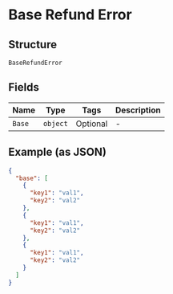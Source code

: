 
# Base Refund Error

## Structure

`BaseRefundError`

## Fields

| Name | Type | Tags | Description |
|  --- | --- | --- | --- |
| `Base` | `object` | Optional | - |

## Example (as JSON)

```json
{
  "base": [
    {
      "key1": "val1",
      "key2": "val2"
    },
    {
      "key1": "val1",
      "key2": "val2"
    },
    {
      "key1": "val1",
      "key2": "val2"
    }
  ]
}
```

